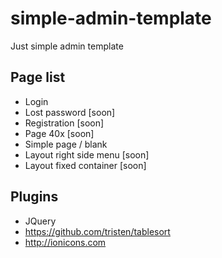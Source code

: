 # simple-admin-template

Just simple admin template

## Page list

- Login
- Lost password [soon]
- Registration [soon]
- Page 40x [soon]
- Simple page / blank
- Layout right side menu [soon]
- Layout fixed container [soon]

## Plugins
- JQuery
- https://github.com/tristen/tablesort
- http://ionicons.com
